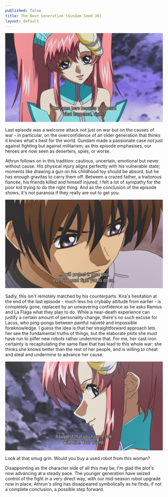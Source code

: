 ```yaml
---
published: false
title: The Next Generation (Gundam Seed 36)
layout: default
---
```

![](/came.jpg)

Last episode was a welcome attack not just on war but on the causes of war - in particular, on the overconfidence of an older generation that thinks it knows what's best for the world. Gundam made a passionate case not just against fighting but against militarism; as this episode emphasises, our heroes are now seen as deserters, spies, or worse.

Athrun follows on in this tradition: cautious, uncertain, emotional but never without cause. His physical injury aligns perfectly with his vulnerable state; moments like drawing a gun on his childhood toy should be absurd, but he has enough gravitas to carry them off. Between a crazed father, a traitorous fiancée, his friends killed and himself injured, I felt a lot of sympathy for the poor kid trying to do the right thing. And as the conclusion of the episode shows, it's not paranoia if they really are out to get you.

![](/protect.jpg)

Sadly, this isn't remotely matched by his counterparts. Kira's hesitation at the end of the last episode - much less his crybaby attitude from earlier - is completely gone, replaced by an unwavering confidence as he asks Ramius and La Flaga what they plan to do. While a near-death experience can justify a certain amount of personality change, there's no such excuse for Lacus, who ping-pongs between painful naïveté and impossible foreknowledge. I guess the idea is that her straightforward approach lets her see the fundamental truths of things, but the elaborate plots she must have run to pilfer new robots rather undermine that. For me, her cast-iron certainty is recapitulating the same flaw that has lead to this whole war: she thinks she knows better than the rest of her people, and is willing to cheat and steal and undermine to advance her cause.

![](/suggest.jpg)

Look at that smug grin. Would you buy a used robot from this woman?

Disappointing as the character side of all this may be, I'm glad the plot's now advancing at a steady pace. The younger generation have seized control of the fight in a very direct way, with our mid-season robot upgrade now in place; Athrun's sling has disappeared symbolically as he finds, if not a complete conclusion, a possible step forward.